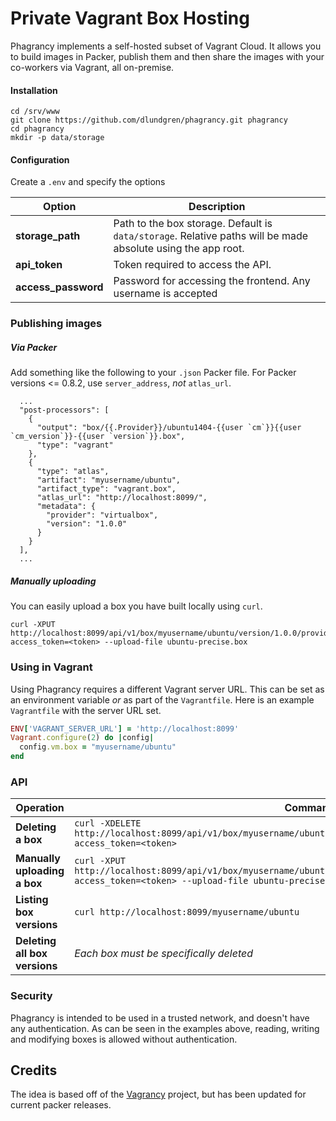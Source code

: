 # Private Vagrant Box Hosting

Phagrancy implements a self-hosted subset of Vagrant Cloud. It allows you to build images in Packer, 
publish them and then share the images with your co-workers via Vagrant, all on-premise.

#### Installation

```
cd /srv/www
git clone https://github.com/dlundgren/phagrancy.git phagrancy
cd phagrancy
mkdir -p data/storage
```

#### Configuration

Create a `.env` and specify the options

Option| Description 
------|-------------
**storage_path** | Path to the box storage. Default is `data/storage`. Relative paths will be made absolute using the app root.
**api_token** | Token required to access the API.
**access_password** | Password for accessing the frontend. Any username is accepted 

### Publishing images
##### Via Packer
Add something like the following to your `.json` Packer file. For Packer versions <= 0.8.2, use `server_address`, *not* `atlas_url`.
```
  ...
  "post-processors": [                              
    {   
      "output": "box/{{.Provider}}/ubuntu1404-{{user `cm`}}{{user `cm_version`}}-{{user `version`}}.box",
      "type": "vagrant"
    },  
    {   
      "type": "atlas",
      "artifact": "myusername/ubuntu",
      "artifact_type": "vagrant.box",
      "atlas_url": "http://localhost:8099/",
      "metadata": {
        "provider": "virtualbox",
        "version": "1.0.0"
      }   
    }   
  ], 
  ...
```
##### Manually uploading
You can easily upload a box you have built locally using `curl`.
```
curl -XPUT http://localhost:8099/api/v1/box/myusername/ubuntu/version/1.0.0/provider/virtualbox/upload?access_token=<token> --upload-file ubuntu-precise.box
```

### Using in Vagrant
Using Phagrancy requires a different Vagrant server URL. This can be set as an environment variable *or* as part of the `Vagrantfile`. Here is an example `Vagrantfile` with the server URL set.
```ruby
ENV['VAGRANT_SERVER_URL'] = 'http://localhost:8099'
Vagrant.configure(2) do |config|
  config.vm.box = "myusername/ubuntu"
end
```

### API
Operation| Command 
---------|----------
**Deleting a box** | `curl -XDELETE http://localhost:8099/api/v1/box/myusername/ubuntu/version/1.0.0/provider/virtualbox?access_token=<token>`
**Manually uploading a box** | `curl -XPUT http://localhost:8099/api/v1/box/myusername/ubuntu/version/1.0.0/provider/virtualbox/upload?access_token=<token> --upload-file ubuntu-precise.box`
**Listing box versions** | `curl http://localhost:8099/myusername/ubuntu`
**Deleting all box versions** | *Each box must be specifically deleted*

### Security
Phagrancy is intended to be used in a trusted network, and doesn't have any authentication. As can be seen in
the examples above, reading, writing and modifying boxes is allowed without authentication.

## Credits

The idea is based off of the [Vagrancy](https://github.com/ryandoyle/vagrancy) project, but has been updated for current packer releases.
